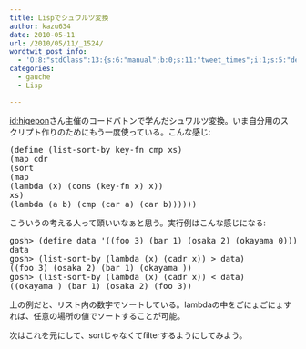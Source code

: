 ```yaml
---
title: Lispでシュワルツ変換
author: kazu634
date: 2010-05-11
url: /2010/05/11/_1524/
wordtwit_post_info:
  - 'O:8:"stdClass":13:{s:6:"manual";b:0;s:11:"tweet_times";i:1;s:5:"delay";i:0;s:7:"enabled";i:1;s:10:"separation";s:2:"60";s:7:"version";s:3:"3.7";s:14:"tweet_template";b:0;s:6:"status";i:2;s:6:"result";a:0:{}s:13:"tweet_counter";i:2;s:13:"tweet_log_ids";a:1:{i:0;i:5251;}s:9:"hash_tags";a:0:{}s:8:"accounts";a:1:{i:0;s:7:"kazu634";}}'
categories:
  - gauche
  - Lisp

---
```

<div class="section">
<p>
<a href="http://d.hatena.ne.jp/higepon/" onclick="__gaTracker('send', 'event', 'outbound-article', 'http://d.hatena.ne.jp/higepon/', 'id:higepon');">id:higepon</a>さん主催のコードバトンで学んだシュワルツ変換。いま自分用のスクリプト作りのためにもう一度使っている。こんな感じ:
</p>
  
<pre class="syntax-highlight">
<span class="synSpecial">(</span>define <span class="synSpecial">(</span>list-sort-by key-fn cmp xs<span class="synSpecial">)</span>
<span class="synSpecial">(</span><span class="synStatement">map</span> <span class="synStatement">cdr</span>
<span class="synSpecial">(</span><span class="synStatement">sort</span>
<span class="synSpecial">(</span><span class="synStatement">map</span>
<span class="synSpecial">(</span><span class="synStatement">lambda</span> <span class="synSpecial">(</span>x<span class="synSpecial">)</span> <span class="synSpecial">(</span><span class="synStatement">cons</span> <span class="synSpecial">(</span>key-fn x<span class="synSpecial">)</span> x<span class="synSpecial">))</span>
xs<span class="synSpecial">)</span>
<span class="synSpecial">(</span><span class="synStatement">lambda</span> <span class="synSpecial">(</span>a b<span class="synSpecial">)</span> <span class="synSpecial">(</span>cmp <span class="synSpecial">(</span><span class="synStatement">car</span> a<span class="synSpecial">)</span> <span class="synSpecial">(</span><span class="synStatement">car</span> b<span class="synSpecial">))))))</span>
</pre>
  
<p>
    こういうの考える人って頭いいなぁと思う。実行例はこんな感じになる:
</p>
  
<pre class="syntax-highlight">
gosh&#62; <span class="synSpecial">(</span>define data <span class="synSpecial">'((</span>foo 3<span class="synSpecial">)</span> <span class="synSpecial">(</span>bar 1<span class="synSpecial">)</span> <span class="synSpecial">(</span>osaka 2<span class="synSpecial">)</span> <span class="synSpecial">(</span>okayama 0<span class="synSpecial">)))</span>
data
gosh&#62; <span class="synSpecial">(</span>list-sort-by <span class="synSpecial">(</span><span class="synStatement">lambda</span> <span class="synSpecial">(</span>x<span class="synSpecial">)</span> <span class="synSpecial">(</span><span class="synStatement">cadr</span> x<span class="synSpecial">))</span> <span class="synStatement">&#62;</span> data<span class="synSpecial">)</span>
<span class="synSpecial">((</span>foo <span class="synConstant">3</span><span class="synSpecial">)</span> <span class="synSpecial">(</span>osaka <span class="synConstant">2</span><span class="synSpecial">)</span> <span class="synSpecial">(</span>bar <span class="synConstant">1</span><span class="synSpecial">)</span> <span class="synSpecial">(</span>okayama <span class="synConstant"></span><span class="synSpecial">))</span>
gosh&#62; <span class="synSpecial">(</span>list-sort-by <span class="synSpecial">(</span><span class="synStatement">lambda</span> <span class="synSpecial">(</span>x<span class="synSpecial">)</span> <span class="synSpecial">(</span><span class="synStatement">cadr</span> x<span class="synSpecial">))</span> <span class="synStatement">&#60;</span> data<span class="synSpecial">)</span>
<span class="synSpecial">((</span>okayama <span class="synConstant"></span><span class="synSpecial">)</span> <span class="synSpecial">(</span>bar <span class="synConstant">1</span><span class="synSpecial">)</span> <span class="synSpecial">(</span>osaka <span class="synConstant">2</span><span class="synSpecial">)</span> <span class="synSpecial">(</span>foo <span class="synConstant">3</span><span class="synSpecial">))</span>
</pre>
  
<p>
    上の例だと、リスト内の数字でソートしている。lambdaの中をごにょごにょすれば、任意の場所の値でソートすることが可能。
</p>
  
<p>
    次はこれを元にして、sortじゃなくてfilterするようにしてみよう。
</p>
</div>